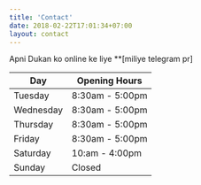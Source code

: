 ```yaml
---
title: 'Contact'
date: 2018-02-22T17:01:34+07:00
layout: contact
---
```


Apni Dukan ko online ke liye **[miliye telegram pr]

| Day       | Opening Hours   |
| --------- | --------------- |
| Tuesday   | 8:30am - 5:00pm |
| Wednesday | 8:30am - 5:00pm |
| Thursday  | 8:30am - 5:00pm |
| Friday    | 8:30am - 5:00pm |
| Saturday  | 10:am - 4:00pm  |
| Sunday    | Closed          |
